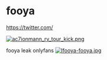 # fooya

https://twitter.com/

[![ac7ionmann_rv_tour_kick.png](https://i.postimg.cc/cC02sLZn/656a3aa000c4b6124bbd56a5-connor-mckim-p-800.png)](https://postimg.cc/ygpvjBD1)

fooya leak onlyfans
[![Ifooya-fooya.jpg](https://i.postimg.cc/HnjwHGrZ/Ifooya-fooya.jpg)](https://postimg.cc/gLFXqTq8)
